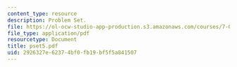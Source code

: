 ```yaml
---
content_type: resource
description: Problem Set.
file: https://ol-ocw-studio-app-production.s3.amazonaws.com/courses/7-03-genetics-fall-2004/2926327e62374bf0fb19bf5f5a841507_pset5.pdf
file_type: application/pdf
resourcetype: Document
title: pset5.pdf
uid: 2926327e-6237-4bf0-fb19-bf5f5a841507
---
```

